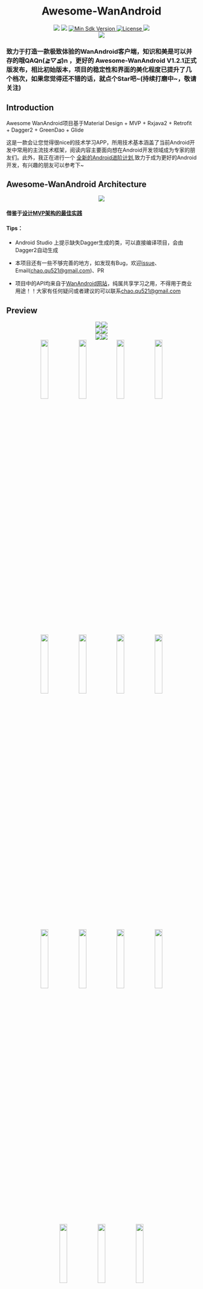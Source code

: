<h1 align="center">Awesome-WanAndroid</h1>

<div align="center">
<img src="https://img.shields.io/badge/Version-V1.2.0-brightgreen.svg">
<img src="https://img.shields.io/badge/build-passing-brightgreen.svg">
<a href="https://developer.android.com/about/versions/android-5.0.html">
    <img src="https://img.shields.io/badge/API-21+-blue.svg" alt="Min Sdk Version">
</a>
<a href="http://www.apache.org/licenses/LICENSE-2.0">
    <img src="https://img.shields.io/badge/License-Apache2.0-blue.svg" alt="License" />
</a>
<img src="https://img.shields.io/badge/Gamil-chao.qu521@gmail.com-ff69b4.svg">
</div>

<div align="center">
<img src="https://diycode.b0.upaiyun.com/user/avatar/2468.jpg">
</div>

### 致力于打造一款极致体验的WanAndroid客户端，知识和美是可以并存的哦QAQn(*≧▽≦*)n ，更好的 Awesome-WanAndroid V1.2.1正式版发布，相比初始版本，项目的稳定性和界面的美化程度已提升了几个档次，如果您觉得还不错的话，就点个Star吧~(持续打磨中~，敬请关注)

## Introduction

Awesome WanAndroid项目基于Material Design + MVP + Rxjava2 + Retrofit + Dagger2 + GreenDao + Glide

这是一款会让您觉得很nice的技术学习APP，所用技术基本涵盖了当前Android开发中常用的主流技术框架，阅读内容主要面向想在Android开发领域成为专家的朋友们。此外，我正在进行一个
[全新的Android进阶计划](https://github.com/JsonChao/Awesome-Android-Exercise),致力于成为更好的Android开发，有兴趣的朋友可以参考下~

## Awesome-WanAndroid Architecture

<div align="center">
<img src="https://raw.githubusercontent.com/JsonChao/Awesome-WanAndroid/master/screenshots/AppArchitecture.png">
</div>

#### 借鉴于[设计MVP架构的最佳实践](https://blog.mindorks.com/essential-guide-for-designing-your-android-app-architecture-mvp-part-1-74efaf1cda40#.3lyk8t57x)

#### Tips：

- Android Studio 上提示缺失Dagger生成的类，可以直接编译项目，会由Dagger2自动生成

- 本项目还有一些不够完善的地方，如发现有Bug，欢迎[issue](https://github.com/JsonChao/Awesome-WanAndroid/issues)、Email([chao.qu521@gmail.com]())、PR

- 项目中的API均来自于[WanAndroid网站](http://www.wanandroid.com)，纯属共享学习之用，不得用于商业用途！！大家有任何疑问或者建议的可以联系[chao.qu521@gmail.com]()

## Preview

<div align="center">
<img src="https://raw.githubusercontent.com/JsonChao/Awesome-WanAndroid/master/screenshots/GIF1.gif"><img src="https://raw.githubusercontent.com/JsonChao/Awesome-WanAndroid/master/screenshots/GIF2.gif">
</div>

<div align="center">
<img src="https://raw.githubusercontent.com/JsonChao/Awesome-WanAndroid/master/screenshots/GIF3.gif"><img src="https://raw.githubusercontent.com/JsonChao/Awesome-WanAndroid/master/screenshots/GIF4.gif">
</div>

<div align="center">
<img src="https://raw.githubusercontent.com/JsonChao/Awesome-WanAndroid/master/screenshots/GIF5.gif"><img src="https://raw.githubusercontent.com/JsonChao/Awesome-WanAndroid/master/screenshots/GIF6.gif">
</div>

<div align="center">
<img src="https://raw.githubusercontent.com/JsonChao/Awesome-WanAndroid/master/screenshots/PNG1.png" width=20%><img src="https://raw.githubusercontent.com/JsonChao/Awesome-WanAndroid/master/screenshots/PNG2.png" width=20%><img src="https://raw.githubusercontent.com/JsonChao/Awesome-WanAndroid/master/screenshots/PNG3.png" width=20%><img src="https://raw.githubusercontent.com/JsonChao/Awesome-WanAndroid/master/screenshots/PNG4.png" width=20%>
</div>

<div align="center">
<img src="https://raw.githubusercontent.com/JsonChao/Awesome-WanAndroid/master/screenshots/PNG5.png" width=20%><img src="https://raw.githubusercontent.com/JsonChao/Awesome-WanAndroid/master/screenshots/PNG6.png" width=20%><img src="https://raw.githubusercontent.com/JsonChao/Awesome-WanAndroid/master/screenshots/PNG7.png" width=20%><img src="https://raw.githubusercontent.com/JsonChao/Awesome-WanAndroid/master/screenshots/PNG8.png" width=20%>
    
</div>

<div align="center">
<img src="https://raw.githubusercontent.com/JsonChao/Awesome-WanAndroid/master/screenshots/PNG9.png" width=20%><img src="https://raw.githubusercontent.com/JsonChao/Awesome-WanAndroid/master/screenshots/PNG10.png" width=20%><img src="https://raw.githubusercontent.com/JsonChao/Awesome-WanAndroid/master/screenshots/PNG11.png" width=20%><img src="https://raw.githubusercontent.com/JsonChao/Awesome-WanAndroid/master/screenshots/PNG12.png" width=20%>
</div>

<div align="center">
<img src="https://raw.githubusercontent.com/JsonChao/Awesome-WanAndroid/master/screenshots/PNG13.png" width=20%><img src="https://raw.githubusercontent.com/JsonChao/Awesome-WanAndroid/master/screenshots/PNG14.png" width=20%><img src="https://raw.githubusercontent.com/JsonChao/Awesome-WanAndroid/master/screenshots/PNG15.png" width=20%>
</div>

<div align="center">
<img src="https://raw.githubusercontent.com/JsonChao/Awesome-WanAndroid/master/screenshots/PNG16.png" width=20%><img src="https://raw.githubusercontent.com/JsonChao/Awesome-WanAndroid/master/screenshots/PNG17.png" width=20%><img src="https://raw.githubusercontent.com/JsonChao/Awesome-WanAndroid/master/screenshots/PNG18.png" width=20%><img src="https://raw.githubusercontent.com/JsonChao/Awesome-WanAndroid/master/screenshots/PNG19.png" width=20%>
</div>

<div align="center">
<img src="https://raw.githubusercontent.com/JsonChao/Awesome-WanAndroid/master/screenshots/PNG20.png" width=20%><img src="https://raw.githubusercontent.com/JsonChao/Awesome-WanAndroid/master/screenshots/PNG21.png" width=20%><img src="https://raw.githubusercontent.com/JsonChao/Awesome-WanAndroid/master/screenshots/PNG22.png" width=20%><img src="https://raw.githubusercontent.com/JsonChao/Awesome-WanAndroid/master/screenshots/PNG23.png" width=20%>
</div>

<div align="center">
<img src="https://raw.githubusercontent.com/JsonChao/Awesome-WanAndroid/master/screenshots/PNG24.png" width=20%><img src="https://raw.githubusercontent.com/JsonChao/Awesome-WanAndroid/master/screenshots/PNG25.png" width=20%><img src="https://raw.githubusercontent.com/JsonChao/Awesome-WanAndroid/master/screenshots/PNG26.png" width=20%><img src="https://raw.githubusercontent.com/JsonChao/Awesome-WanAndroid/master/screenshots/PNG27.png" width=20%>
</div>

<div align="center">
<img src="https://raw.githubusercontent.com/JsonChao/Awesome-WanAndroid/master/screenshots/PNG28.png" width=20%>
</div>


## Apk download（Android 5.0 or above it）（更好的Awesome-WanAndroid V1.2.1 来了）

<center>

![image](https://raw.githubusercontent.com/JsonChao/Awesome-WanAndroid/master/screenshots/apk.png)

</center>

## Skill points

- 项目代码尽力遵循了阿里巴巴Java开发规范和阿里巴巴Android开发规范，并有良好的注释。

- 使用Rxjava2结合Retrofit2进行网络请求。

- 使用Rxjava2的操作符对事件流进行进行转换、延时、过滤等操作，其中使用Compose操作符结合RxUtils工具类简化线程切换调用的代码数量。

- 使用Dagger2结合Dagger.Android无耦合地将Model注入Presenter、Presenter注入View，更高效地实现了MVP模式。

- 使用BasePresenter对事件流订阅的生命周期做了集成管理。

- 使用Material Design中的Behavior集合ToolBar实现了响应式的“上失下现”特效。

- 多处使用了滑动到顶部的悬浮按钮，提升阅读的便利性。

- 使用SmartRefreshLayout丰富的刷新动画将项目的美提升了一个档次。

- 使用了腾讯Bugly，以便对项目进行Bug修复和CI。

- 项目中多处使用了炫目的动画及特效。

- 高覆盖率的单元测试及部分UI测试。

- 更多请Clone本项目进行查看。。。


## Version

### :zap:v1.2.1

1.增加dagger.android

2.使用config.gradle统一管理gradle依赖

3.封装RxBinding订阅处理

4.增加共享元素适配处理

5.使用Compose增加统一返回结果处理

6.增加Glide memory、bitmapPool、diskCache配置

7.优化加载错误页显示逻辑

8.优化注册界面

9.优化沉浸式状态栏显示效果

10.更新Gradle版本到3.0.1


### v1.2.0

1.增加设置模块

2.分离出常用网站界面

3.增加item多标签

4.美化详情界面菜单

5.添加ActivityOption跳转动画

6.解决90%以上的内存泄露

### v1.1.0

1.增加RxBus订阅管理，解决RxBus内存泄露的问题

2.解决Webview有时加载不出来的问题

3.增加RxPermission，处理Android 6.0权限问题

4.Base响应基类泛型化，减少大量实体代码

5.增加知识分类导航详情页

6.搜索页面增加删除搜索记录，UI界面更加美观

7.项目整体UI美化

### v1.0.1

1.合理化项目分包架构

2.优化搜索模块

3.增加自动登录

4.增加TabLayout智能联动RecyclerView

5.增加沉浸式状态栏

6.优化详情文章菜单样式

7.项目整体UI美化


### V1.0.0

1.提交Awesome WanAndroid第一版 

## Thanks

### API： 

鸿洋大大提供的
[WanAndroid API](http://www.wanandroid.com/blog/show/2)

### APP：

[GeekNews](https://github.com/codeestX/GeekNews)
提供了Dagger2配合MVP的架构思路

[Toutiao](https://github.com/iMeiji/Toutiao)
提供的MD特效实现思路

[diycode](https://github.com/GcsSloop/diycode)
提供的智能滑动悬浮按钮实现思路

[Eyepetizer-in-Kotlin](https://github.com/LRH1993/Eyepetizer-in-Kotlin)
提供的搜索界面切换特效实现思路

此外，还参考了不少国内外牛人的项目，感谢开源！

### UI design：

[花瓣](https://huaban.com/) 提供了很美的UI界面设计，感谢花瓣

### icon：

[iconfont](http://www.iconfont.cn/) 阿里巴巴对外开放的很棒的icon资源

### Excellent third-party open source library：

#### Rx

[Rxjava](https://github.com/ReactiveX/RxJava)

[RxAndroid](https://github.com/ReactiveX/RxAndroid)

[RxBinding](https://github.com/JakeWharton/RxBinding)

#### Network

[Retrofit](https://github.com/square/retrofit)

[OkHttp](https://github.com/square/okhttp)

[Gson](https://github.com/google/gson)

#### Image Loader

[Glide](https://github.com/bumptech/glide)

#### DI

[Dagger2](https://github.com/google/dagger)

[ButterKnife](https://github.com/JakeWharton/butterknife)

#### DB

[GreenDao](https://github.com/greenrobot/greenDAO)

#### UI

[SmartRefreshLayout](https://github.com/scwang90/SmartRefreshLayout)

[Lottie-android](https://github.com/airbnb/lottie-android)

### 还有上面没列举的一些优秀的第三方开源库，感谢开源，愿我们一同成长

### About me

- #### Email:[chao.qu521@gmail.com]()
- #### Blog:[https://jsonchao.github.io/](https://jsonchao.github.io/)
- #### 掘金:[https://juejin.im/user/5a3ba9375188252bca050ade](https://juejin.im/user/5a3ba9375188252bca050ade)
    
### License

Copyright 2018 JsonChao

Licensed under the Apache License, Version 2.0 (the "License");
you may not use this file except in compliance with the License.
You may obtain a copy of the License at

   http://www.apache.org/licenses/LICENSE-2.0

Unless required by applicable law or agreed to in writing, software
distributed under the License is distributed on an "AS IS" BASIS,
WITHOUT WARRANTIES OR CONDITIONS OF ANY KIND, either express or implied.
See the License for the specific language governing permissions and
limitations under the License.
